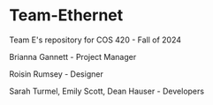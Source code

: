 # Team-Ethernet

Team E's repository for COS 420 - Fall of 2024

Brianna Gannett - Project Manager

Roisin Rumsey - Designer

Sarah Turmel, Emily Scott, Dean Hauser - Developers
